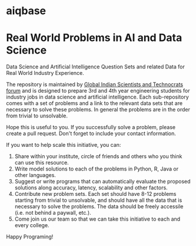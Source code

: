 # aiqbase
# Real World Problems in AI and Data Science
Data Science and Artificial Intelligence Question Sets and related Data for Real World Industry Experience.

The repository is maintained by [Global Indian Scientists and Technocrats forum](https://gistusa.org/) and is designed to prepare 3rd and 4th year engineering students for industry jobs in data science and artificial intelligence. Each sub-repository comes with a set of problems and a link to the relevant data sets that are necessary to solve these problems. In general the problems are in the order from trivial to unsolvable. 

Hope this is useful to you. If you successfully solve a problem, please create a pull request. Don't forget to include your contact information. 

If you want to help scale this initiative, you can:
1. Share within your institute, circle of friends and others who you think can use this resource. 
2. Write model solutions to each of the problems in Python, R, Java or other languages. 
3. Suggest or write programs that can automatically evaluate the proposed solutions along accuracy, latency, scalability and other factors. 
4. Contribute new problem sets. Each set should have 8-12 problems starting from trivial to unsolvable, and should have all the data that is necessary to solve the problems. The data should be freely accessile (i.e. not behind a paywall, etc.). 
5. Come join us our team so that we can take this initiative to each and every college. 

Happy Programing!
